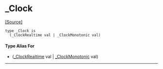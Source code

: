 # _Clock
<span class="source-link">[[Source]](src/time/time.md#L18)</span>
```pony
type _Clock is
  (_ClockRealtime val | _ClockMonotonic val)
```

#### Type Alias For

* ([_ClockRealtime](time-_ClockRealtime.md) val | [_ClockMonotonic](time-_ClockMonotonic.md) val)

---

